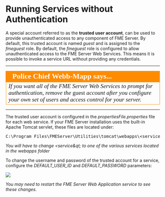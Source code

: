 # Running Services without Authentication #

A special account referred to as the **trusted user account**, can be used to provide unauthenticated access to any component of FME Server. By default, this trusted account is named *guest* and is assigned to the *fmeguest* role. By default, the *fmeguest* role is configured to allow unauthenticated access to the FME Server Web Services. This means it is possible to invoke a service URL without providing any credentials.

---

<!--Police Chief Webb-Mapp Says Section-->

<table style="border-spacing: 0px">
<tr>
<td style="vertical-align:middle;background-color:darkorange;border: 2px solid darkorange">
<i class="fa fa-quote-left fa-lg fa-pull-left fa-fw" style="color:white;padding-right: 12px;vertical-align:text-top"></i>
<span style="color:white;font-size:x-large;font-weight: bold;font-family:serif">Police Chief Webb-Mapp says...</span>
</td>
</tr>

<tr>
<td style="border: 1px solid darkorange">
<span style="font-family:serif; font-style:italic; font-size:larger">
If you want all of the FME Server Web Services to prompt for authentication, remove the </span><span style="font-family:serif; font-style:bold; font-size:larger">guest </span><span style="font-family:serif; font-style:italic; font-size:larger">account after you configure your own set of users and access control for your server.
</span>
</td>
</tr>
</table>

---

The trusted user account is configured in the *propertiesFile.properties* file for each web service. If your FME Server installation uses the built-in Apache Tomcat servlet, these files are located under:

<pre>
C:\Program Files\FMEServer\Utilities\tomcat\webapps\&lt;service&qt;\WEB-INF\conf\propertiesFile.properties
</pre>

_You will have to change &lt;service&qt; to one of the various services located in the webapps folder_

To change the username and password of the trusted account for a service, configure the *DEFAULT\_USER\_ID* and *DEFAULT\_PASSWORD* parameters:

![](./Images/3.001.TrustedUserAccount.png)


_You may need to restart the FME Server Web Application service to see these changes._